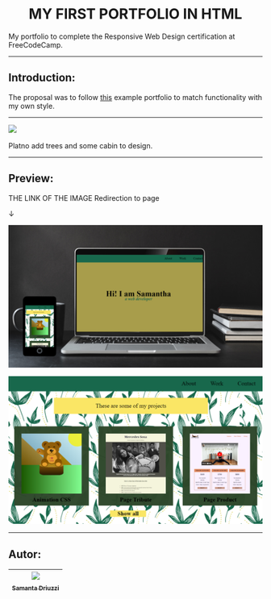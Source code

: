 <h1 align="center"> MY FIRST PORTFOLIO IN HTML </h1>
My portfolio to complete the Responsive Web Design certification at FreeCodeCamp.

---

## Introduction:

The proposal was to follow [this](https://personal-portfolio.freecodecamp.rocks/ "this") example portfolio to match functionality with my own style.

---

<p align="left">
   <img src="https://img.shields.io/badge/STATUS-%20FINALIZED-red">
   </p>
 Platno add trees and some cabin to design.

---

## Preview:

THE LINK OF THE IMAGE Redirection to page

&darr;

[![project page viewed from a computer](https://github.com/SamantaDriuzzi/PortFolio/blob/master/img-README/readme.png?raw=true "sss")](http://127.0.0.1:5500/ "sss")

![project section preview](https://github.com/SamantaDriuzzi/PortFolio/blob/master/img-README/work.PNG?raw=true)

---

## Autor:

| [<img src="https://avatars.githubusercontent.com/u/117830607?s=400&u=50db9e90f2146281ef4219eefc22e881127de4cc&v=4" width=80><br><sub>Samanta Driuzzi</sub>](https://github.com/SamantaDriuzzi)
| :---: |
